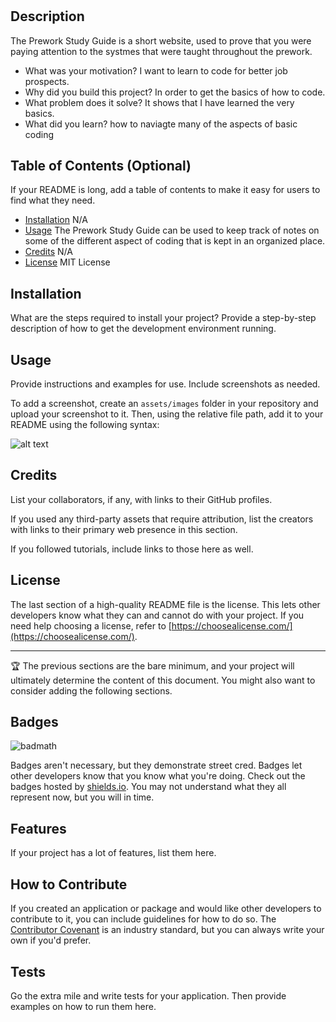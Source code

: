 # <Prework Study Guide>

## Description

The Prework Study Guide is a short website, used to prove that you were paying attention to the systmes that were taught throughout the prework. 

- What was your motivation? I want to learn to code for better job prospects. 
- Why did you build this project? In order to get the basics of how to code. 
- What problem does it solve? It shows that I have learned the very basics. 
- What did you learn? how to naviagte many of the aspects of basic coding

## Table of Contents (Optional)

If your README is long, add a table of contents to make it easy for users to find what they need.

- [Installation](#installation) N/A
- [Usage](#usage) The Prework Study Guide can be used to keep track of notes on some of the different aspect of coding that is kept in an organized place.
- [Credits](#credits) N/A
- [License](#license) MIT License

## Installation

What are the steps required to install your project? Provide a step-by-step description of how to get the development environment running.

## Usage

Provide instructions and examples for use. Include screenshots as needed.

To add a screenshot, create an `assets/images` folder in your repository and upload your screenshot to it. Then, using the relative file path, add it to your README using the following syntax:

![alt text](assets/images/screenshot.png)

## Credits

List your collaborators, if any, with links to their GitHub profiles.

If you used any third-party assets that require attribution, list the creators with links to their primary web presence in this section.

If you followed tutorials, include links to those here as well.

## License

The last section of a high-quality README file is the license. This lets other developers know what they can and cannot do with your project. If you need help choosing a license, refer to [https://choosealicense.com/](https://choosealicense.com/).

---

🏆 The previous sections are the bare minimum, and your project will ultimately determine the content of this document. You might also want to consider adding the following sections.

## Badges

![badmath](https://img.shields.io/github/languages/top/nielsenjared/badmath)

Badges aren't necessary, but they demonstrate street cred. Badges let other developers know that you know what you're doing. Check out the badges hosted by [shields.io](https://shields.io/). You may not understand what they all represent now, but you will in time.

## Features

If your project has a lot of features, list them here.

## How to Contribute

If you created an application or package and would like other developers to contribute to it, you can include guidelines for how to do so. The [Contributor Covenant](https://www.contributor-covenant.org/) is an industry standard, but you can always write your own if you'd prefer.

## Tests

Go the extra mile and write tests for your application. Then provide examples on how to run them here.